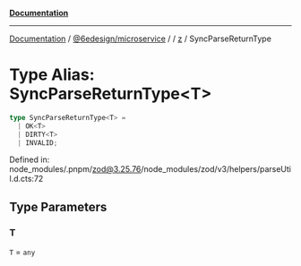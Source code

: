 [**Documentation**](../../../../../README.md)

***

[Documentation](../../../../../README.md) / [@6edesign/microservice](../../../README.md) / [](../../../README.md) / [z](../README.md) / SyncParseReturnType

# Type Alias: SyncParseReturnType&lt;T&gt;

```ts
type SyncParseReturnType<T> = 
  | OK<T>
  | DIRTY<T>
  | INVALID;
```

Defined in: node\_modules/.pnpm/zod@3.25.76/node\_modules/zod/v3/helpers/parseUtil.d.cts:72

## Type Parameters

### T

`T` = `any`
